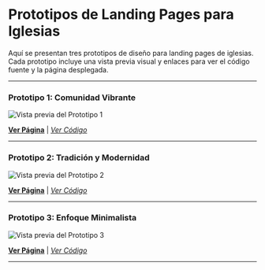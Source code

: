 # Prototipos de Landing Pages para Iglesias

Aquí se presentan tres prototipos de diseño para landing pages de iglesias. Cada prototipo incluye una vista previa visual y enlaces para ver el código fuente y la página desplegada.

---

### Prototipo 1: Comunidad Vibrante

![Vista previa del Prototipo 1](https://i.ibb.co/TDwBqJJr/screen3-3.png)

 **[Ver Página](https://espiritudeadoracion1.netlify.app/)** | *[Ver Código](https://github.com/MrMoss12-cmd/espiritudeadoracion1)*
 
---

### Prototipo 2: Tradición y Modernidad

![Vista previa del Prototipo 2](https://i.ibb.co/DD0HQpnk/screen2-2.png)

 **[Ver Página](https://espiritudeadoracion2.netlify.app/)** | *[Ver Código](https://github.com/MrMoss12-cmd/espiritudeadoracion2)*

---

### Prototipo 3: Enfoque Minimalista

![Vista previa del Prototipo 3](https://i.ibb.co/CpSWbmd4/screen1-1.png)

 **[Ver Página](https://espiritudeadoracion3.netlify.app/)** | *[Ver Código](https://github.com/MrMoss12-cmd/espiritudeadoracion3)*

---
